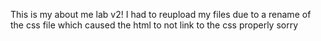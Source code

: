 This is my about me lab v2!
I had to reupload my files due to a rename of the css file which caused the html to not link to the css properly sorry 
